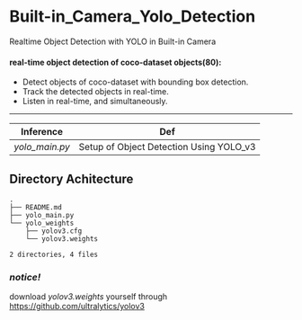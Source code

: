 # Built-in_Camera_Yolo_Detection
Realtime Object Detection with YOLO in Built-in Camera

#### real-time object detection of coco-dataset objects(80):
* Detect objects of coco-dataset with bounding box detection.
* Track the detected objects in real-time.
* Listen in real-time, and simultaneously.


---
| Inference | Def | 
|----------|----------|
| *yolo_main.py*   | Setup of Object Detection Using YOLO_v3   |    



## Directory Achitecture

```
.
├── README.md
├── yolo_main.py
└── yolo_weights
    ├── yolov3.cfg
    └── yolov3.weights

2 directories, 4 files
```
### *notice!*
download *yolov3.weights* yourself through https://github.com/ultralytics/yolov3

